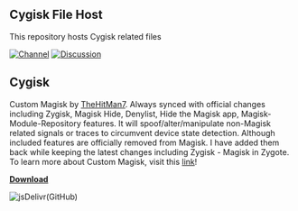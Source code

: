 ## Cygisk File Host

This repository hosts Cygisk related files

[![Channel](https://img.shields.io/badge/Follow-Telegram-blue.svg?longCache=true&style=flat-square)](https://t.me/magiskcustom)
[![Discussion](https://img.shields.io/badge/Discussion-Telegram-red.svg?longCache=true&style=flat-square)](https://t.me/custommagisk)

## Cygisk

Custom Magisk by [TheHitMan7](https://github.com/TheHitMan7). Always synced with official changes including Zygisk, Magisk Hide, Denylist, Hide the Magisk app, Magisk-Module-Repository features.
It will spoof/alter/manipulate non-Magisk related signals or traces to circumvent device state detection. Although included features are officially removed from Magisk.
I have added them back while keeping the latest changes including Zygisk - Magisk in Zygote. To learn more about Custom Magisk, visit this [link](https://github.com/Cygisk/Cygisk-Files/wiki)!

**[Download](https://cdn.jsdelivr.net/gh/Cygisk/Cygisk-Files@master/release/e56589d3.apk)**

![jsDelivr(GitHub)](https://img.shields.io/jsdelivr/gh/hm/Cygisk/Cygisk-Files?color=success&style=for-the-badge)
